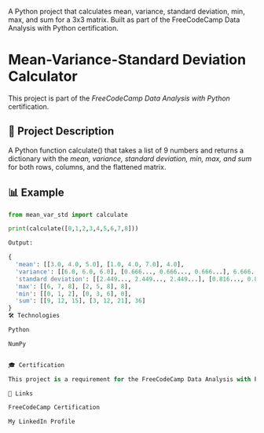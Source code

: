 A Python project that calculates mean, variance, standard deviation, min, max, and sum for a 3x3 matrix. Built as part of the FreeCodeCamp Data Analysis with Python certification.
# Mean-Variance-Standard Deviation Calculator

This project is part of the *FreeCodeCamp Data Analysis with Python* certification.

## 📌 Project Description
A Python function calculate() that takes a list of 9 numbers and returns a dictionary with the *mean, variance, standard deviation, min, max, and sum* for both rows, columns, and the flattened matrix.

## 📊 Example
```python
from mean_var_std import calculate

print(calculate([0,1,2,3,4,5,6,7,8]))

Output:

{
  'mean': [[3.0, 4.0, 5.0], [1.0, 4.0, 7.0], 4.0],
  'variance': [[6.0, 6.0, 6.0], [0.666..., 0.666..., 0.666...], 6.666...],
  'standard deviation': [[2.449..., 2.449..., 2.449...], [0.816..., 0.816..., 0.816...], 2.581...],
  'max': [[6, 7, 8], [2, 5, 8], 8],
  'min': [[0, 1, 2], [0, 3, 6], 0],
  'sum': [[9, 12, 15], [3, 12, 21], 36]
}
🛠 Technologies

Python

NumPy


🎓 Certification

This project is a requirement for the FreeCodeCamp Data Analysis with Python certification.

🔗 Links

FreeCodeCamp Certification

My LinkedIn Profile

